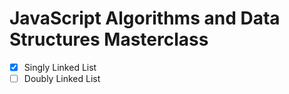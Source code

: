 # JavaScript Algorithms and Data Structures Masterclass 

- [x] Singly Linked List
- [ ] Doubly Linked List
